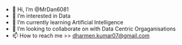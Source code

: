 - 👋 Hi, I’m @MrDan6081
- 👀 I’m interested in Data
- 🌱 I’m currently learning Artificial Intelligence
- 💞️ I’m looking to collaborate on with Data Centric Orgaganisations
- 📫 How to reach me >> dharmen.kumar07@gmail.com

<!---
MrDan6081/MrDan6081 is a ✨ special ✨ repository because its `README.md` (this file) appears on your GitHub profile.
You can click the Preview link to take a look at your changes.
--->
